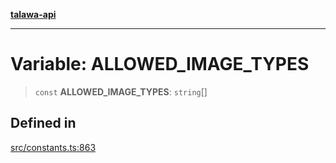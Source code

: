 [**talawa-api**](../../README.md)

***

# Variable: ALLOWED\_IMAGE\_TYPES

> `const` **ALLOWED\_IMAGE\_TYPES**: `string`[]

## Defined in

[src/constants.ts:863](https://github.com/Suyash878/talawa-api/blob/095e6964ce2a06c1c30d1acf81b6162203f1db91/src/constants.ts#L863)
